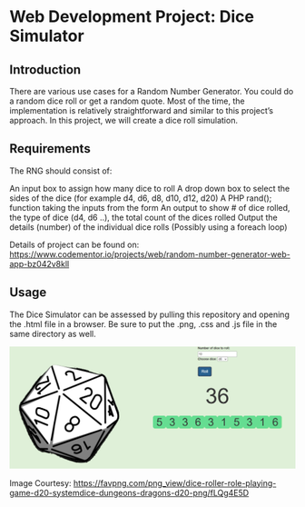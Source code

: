 # Web Development Project: Dice Simulator

## Introduction
There are various use cases for a Random Number Generator. You could do a random dice roll or get a random quote. Most of the time, the implementation is relatively straightforward and similar to this project’s approach. In this project, we will create a dice roll simulation.

## Requirements
The RNG should consist of:

An input box to assign how many dice to roll
A drop down box to select the sides of the dice (for example d4, d6, d8, d10, d12, d20)
A PHP rand(); function taking the inputs from the form
An output to show # of dice rolled, the type of dice (d4, d6 ..), the total count of the dices rolled
Output the details (number) of the individual dice rolls (Possibly using a foreach loop)

Details of project can be found on: 
https://www.codementor.io/projects/web/random-number-generator-web-app-bz042v8kll

## Usage
The Dice Simulator can be assessed by pulling this repository and opening the .html file in a browser. Be sure to put the .png, .css and .js file in the same directory as well.

![Sample Website](https://github.com/RussH-code/Dice-Simulator/blob/main/simulator.PNG)

Image Courtesy: https://favpng.com/png_view/dice-roller-role-playing-game-d20-systemdice-dungeons-dragons-d20-png/fLQg4E5D
